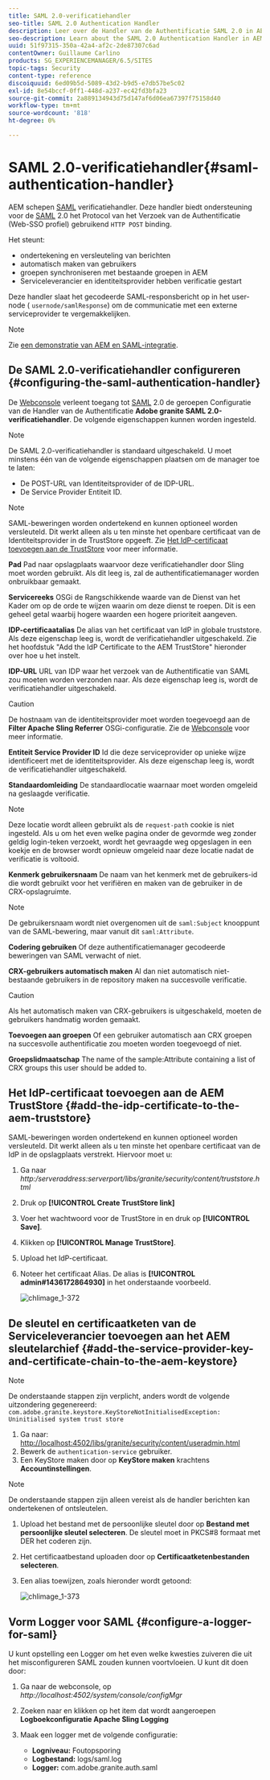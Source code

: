 ```yaml
---
title: SAML 2.0-verificatiehandler
seo-title: SAML 2.0 Authentication Handler
description: Leer over de Handler van de Authentificatie SAML 2.0 in AEM.
seo-description: Learn about the SAML 2.0 Authentication Handler in AEM.
uuid: 51f97315-350a-42a4-af2c-2de87307c6ad
contentOwner: Guillaume Carlino
products: SG_EXPERIENCEMANAGER/6.5/SITES
topic-tags: Security
content-type: reference
discoiquuid: 6ed09b5d-5089-43d2-b9d5-e7db57be5c02
exl-id: 8e54bccf-0ff1-448d-a237-ec42fd3bfa23
source-git-commit: 2a889134943d75d147af6d06ea67397f75158d40
workflow-type: tm+mt
source-wordcount: '818'
ht-degree: 0%

---
```


# SAML 2.0-verificatiehandler{#saml-authentication-handler}

AEM schepen [SAML](https://saml.xml.org/saml-specifications) verificatiehandler. Deze handler biedt ondersteuning voor de [SAML](https://saml.xml.org/saml-specifications) 2.0 het Protocol van het Verzoek van de Authentificatie (Web-SSO profiel) gebruikend `HTTP POST` binding.

Het steunt:

* ondertekening en versleuteling van berichten
* automatisch maken van gebruikers
* groepen synchroniseren met bestaande groepen in AEM
* Serviceleverancier en identiteitsprovider hebben verificatie gestart

Deze handler slaat het gecodeerde SAML-responsbericht op in het user-node ( `usernode/samlResponse`) om de communicatie met een externe serviceprovider te vergemakkelijken.

>[!NOTE]
>
>Zie [een demonstratie van AEM en SAML-integratie](https://experienceleague.adobe.com/docs/experience-cloud-kcs/kbarticles/KA-17481.html).

## De SAML 2.0-verificatiehandler configureren {#configuring-the-saml-authentication-handler}

De [Webconsole](/help/sites-deploying/configuring-osgi.md) verleent toegang tot [SAML](https://saml.xml.org/saml-specifications) 2.0 de geroepen Configuratie van de Handler van de Authentificatie **Adobe granite SAML 2.0-verificatiehandler**. De volgende eigenschappen kunnen worden ingesteld.

>[!NOTE]
>
>De SAML 2.0-verificatiehandler is standaard uitgeschakeld. U moet minstens één van de volgende eigenschappen plaatsen om de manager toe te laten:
>
>* De POST-URL van Identiteitsprovider of de IDP-URL.
>* De Service Provider Entiteit ID.
>


>[!NOTE]
>
>SAML-beweringen worden ondertekend en kunnen optioneel worden versleuteld. Dit werkt alleen als u ten minste het openbare certificaat van de Identiteitsprovider in de TrustStore opgeeft. Zie [Het IdP-certificaat toevoegen aan de TrustStore](/help/sites-administering/saml-2-0-authenticationhandler.md#add-the-idp-certificate-to-the-aem-truststore) voor meer informatie.

**Pad** Pad naar opslagplaats waarvoor deze verificatiehandler door Sling moet worden gebruikt. Als dit leeg is, zal de authentificatiemanager worden onbruikbaar gemaakt.

**Servicereeks** OSGi de Rangschikkende waarde van de Dienst van het Kader om op de orde te wijzen waarin om deze dienst te roepen. Dit is een geheel getal waarbij hogere waarden een hogere prioriteit aangeven.

**IDP-certificaatalias** De alias van het certificaat van IdP in globale truststore. Als deze eigenschap leeg is, wordt de verificatiehandler uitgeschakeld. Zie het hoofdstuk &quot;Add the IdP Certificate to the AEM TrustStore&quot; hieronder over hoe u het instelt.

**IDP-URL** URL van IDP waar het verzoek van de Authentificatie van SAML zou moeten worden verzonden naar. Als deze eigenschap leeg is, wordt de verificatiehandler uitgeschakeld.

>[!CAUTION]
>
>De hostnaam van de identiteitsprovider moet worden toegevoegd aan de **Filter Apache Sling Referrer** OSGi-configuratie. Zie de [Webconsole](/help/sites-deploying/configuring-osgi.md) voor meer informatie.

**Entiteit Service Provider ID** Id die deze serviceprovider op unieke wijze identificeert met de identiteitsprovider. Als deze eigenschap leeg is, wordt de verificatiehandler uitgeschakeld.

**Standaardomleiding** De standaardlocatie waarnaar moet worden omgeleid na geslaagde verificatie.

>[!NOTE]
>
>Deze locatie wordt alleen gebruikt als de `request-path` cookie is niet ingesteld. Als u om het even welke pagina onder de gevormde weg zonder geldig login-teken verzoekt, wordt het gevraagde weg opgeslagen in een koekje
>en de browser wordt opnieuw omgeleid naar deze locatie nadat de verificatie is voltooid.

**Kenmerk gebruikersnaam** De naam van het kenmerk met de gebruikers-id die wordt gebruikt voor het verifiëren en maken van de gebruiker in de CRX-opslagruimte.

>[!NOTE]
>
>De gebruikersnaam wordt niet overgenomen uit de `saml:Subject` knooppunt van de SAML-bewering, maar vanuit dit `saml:Attribute`.

**Codering gebruiken** Of deze authentificatiemanager gecodeerde beweringen van SAML verwacht of niet.

**CRX-gebruikers automatisch maken** Al dan niet automatisch niet-bestaande gebruikers in de repository maken na succesvolle verificatie.

>[!CAUTION]
>
>Als het automatisch maken van CRX-gebruikers is uitgeschakeld, moeten de gebruikers handmatig worden gemaakt.

**Toevoegen aan groepen** Of een gebruiker automatisch aan CRX groepen na succesvolle authentificatie zou moeten worden toegevoegd of niet.

**Groepslidmaatschap** The name of the sample:Attribute containing a list of CRX groups this user should be added to.

## Het IdP-certificaat toevoegen aan de AEM TrustStore {#add-the-idp-certificate-to-the-aem-truststore}

SAML-beweringen worden ondertekend en kunnen optioneel worden versleuteld. Dit werkt alleen als u ten minste het openbare certificaat van de IdP in de opslagplaats verstrekt. Hiervoor moet u:

1. Ga naar *http:/serveraddress:serverport/libs/granite/security/content/truststore.html*
1. Druk op **[!UICONTROL Create TrustStore link]**
1. Voer het wachtwoord voor de TrustStore in en druk op **[!UICONTROL Save]**.
1. Klikken op **[!UICONTROL Manage TrustStore]**.
1. Upload het IdP-certificaat.
1. Noteer het certificaat Alias. De alias is **[!UICONTROL admin#1436172864930]** in het onderstaande voorbeeld.

   ![chlimage_1-372](assets/chlimage_1-372.png)

## De sleutel en certificaatketen van de Serviceleverancier toevoegen aan het AEM sleutelarchief {#add-the-service-provider-key-and-certificate-chain-to-the-aem-keystore}

>[!NOTE]
>
>De onderstaande stappen zijn verplicht, anders wordt de volgende uitzondering gegenereerd: `com.adobe.granite.keystore.KeyStoreNotInitialisedException: Uninitialised system trust store`

1. Ga naar: [http://localhost:4502/libs/granite/security/content/useradmin.html](http://localhost:4502/libs/granite/security/content/useradmin.html)
1. Bewerk de `authentication-service` gebruiker.
1. Een KeyStore maken door op **KeyStore maken** krachtens **Accountinstellingen**.

>[!NOTE]
>
>De onderstaande stappen zijn alleen vereist als de handler berichten kan ondertekenen of ontsleutelen.

1. Upload het bestand met de persoonlijke sleutel door op **Bestand met persoonlijke sleutel selecteren**. De sleutel moet in PKCS#8 formaat met DER het coderen zijn.
1. Het certificaatbestand uploaden door op **Certificaatketenbestanden selecteren**.
1. Een alias toewijzen, zoals hieronder wordt getoond:

   ![chlimage_1-373](assets/chlimage_1-373.png)

## Vorm Logger voor SAML {#configure-a-logger-for-saml}

U kunt opstelling een Logger om het even welke kwesties zuiveren die uit het misconfigureren SAML zouden kunnen voortvloeien. U kunt dit doen door:

1. Ga naar de webconsole, op *http://localhost:4502/system/console/configMgr*
1. Zoeken naar en klikken op het item dat wordt aangeroepen **Logboekconfiguratie Apache Sling Logging**
1. Maak een logger met de volgende configuratie:

   * **Logniveau:** Foutopsporing
   * **Logbestand:** logs/saml.log
   * **Logger:** com.adobe.granite.auth.saml
